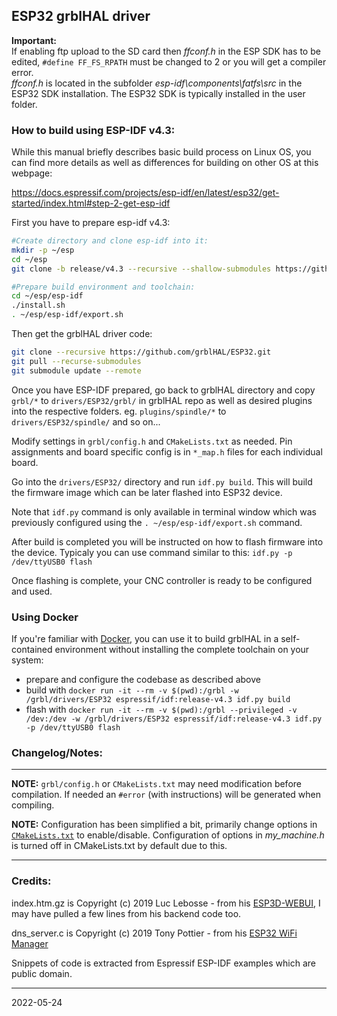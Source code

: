 ## ESP32 grblHAL driver

__Important:__  
If enabling ftp upload to the SD card then _ffconf.h_ in the ESP SDK has to be edited, `#define FF_FS_RPATH` must be changed to 2 or you will get a compiler error.  
_ffconf.h_ is located in the subfolder _esp-idf\components\fatfs\src_ in the ESP32 SDK installation. The ESP32 SDK is typically installed in the user folder.

### How to build using ESP-IDF v4.3:

While this manual briefly describes basic build process on Linux OS, you can find more details
as well as differences for building on other OS at this webpage:

https://docs.espressif.com/projects/esp-idf/en/latest/esp32/get-started/index.html#step-2-get-esp-idf

First you have to prepare esp-idf v4.3:

```bash
#Create directory and clone esp-idf into it:
mkdir -p ~/esp
cd ~/esp
git clone -b release/v4.3 --recursive --shallow-submodules https://github.com/espressif/esp-idf.git

#Prepare build environment and toolchain:
cd ~/esp/esp-idf
./install.sh
. ~/esp/esp-idf/export.sh
```

Then get the grblHAL driver code:

```bash
git clone --recursive https://github.com/grblHAL/ESP32.git
git pull --recurse-submodules
git submodule update --remote
```

Once you have ESP-IDF prepared, go back to grblHAL directory and copy `grbl/*` to `drivers/ESP32/grbl/` in grblHAL repo
as well as desired plugins into the respective folders. eg. `plugins/spindle/*` to `drivers/ESP32/spindle/` and so on...

Modify settings in `grbl/config.h` and `CMakeLists.txt` as needed.
Pin assignments and board specific config is in `*_map.h` files for each individual board.

Go into the `drivers/ESP32/` directory and run `idf.py build`.
This will build the firmware image which can be later flashed into ESP32 device.

Note that `idf.py` command is only available in terminal window which was previously configured
using the `. ~/esp/esp-idf/export.sh` command.

After build is completed you will be instructed on how to flash firmware into the device.
Typicaly you can use command similar to this: `idf.py -p /dev/ttyUSB0 flash`

Once flashing is complete, your CNC controller is ready to be configured and used.


### Using Docker

If you're familiar with [Docker](https://docker.io), you can use it to build grblHAL in a self-contained environment without installing the complete toolchain on your system:

- prepare and configure the codebase as described above
- build with `docker run -it --rm -v $(pwd):/grbl -w /grbl/drivers/ESP32 espressif/idf:release-v4.3 idf.py build`
- flash with `docker run -it --rm -v $(pwd):/grbl --privileged -v /dev:/dev -w /grbl/drivers/ESP32 espressif/idf:release-v4.3 idf.py -p /dev/ttyUSB0 flash`

### Changelog/Notes:

---

__NOTE:__ `grbl/config.h` or `CMakeLists.txt` may need modification before compilation. If needed an `#error` (with instructions) will be generated when compiling.


__NOTE:__ Configuration has been simplified a bit, primarily change options in [`CMakeLists.txt`](https://github.com/grblHAL/ESP32/blob/master/main/CMakeLists.txt) to enable/disable.
Configuration of options in _my_machine.h_ is turned off in CMakeLists.txt by default due to this.


---

### Credits:

index.htm.gz is Copyright (c) 2019 Luc Lebosse - from his [ESP3D-WEBUI](https://github.com/luc-github/ESP3D-webui), I may have pulled a few lines from his backend code too.

dns_server.c is Copyright (c) 2019 Tony Pottier - from his [ESP32 WiFi Manager](https://github.com/tonyp7/esp32-wifi-manager) 

Snippets of code is extracted from Espressif ESP-IDF examples which are public domain.

---
2022-05-24
